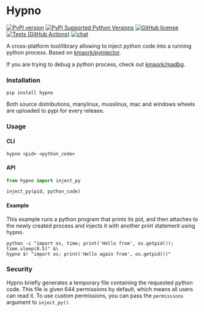 # Hypno

[![PyPI version](https://badge.fury.io/py/hypno.svg)](https://badge.fury.io/py/hypno)
[![PyPI Supported Python Versions](https://img.shields.io/pypi/pyversions/hypno.svg)](https://pypi.python.org/pypi/hypno/)
[![GitHub license](https://img.shields.io/github/license/kmaork/hypno)](https://github.com/kmaork/hypno/blob/master/LICENSE.txt)
[![Tests (GitHub Actions)](https://github.com/kmaork/hypno/workflows/Tests/badge.svg)](https://github.com/kmaork/hypno)
[![chat](https://img.shields.io/discord/850821971616858192.svg?logo=discord)](https://discord.gg/P3mN92eM2X)

A cross-platform tool/library allowing to inject python code into a running python process.
Based on [kmaork/pyinjector](https://github.com/kmaork/pyinjector).

If you are trying to debug a python process, check out [kmaork/madbg](https://github.com/kmaork/madbg).

### Installation
```shell script
pip install hypno
```
Both source distributions, manylinux, musslinux, mac and windows wheels are uploaded to pypi for every release.

### Usage
#### CLI
```shell script
hypno <pid> <python_code>
```

#### API
```python
from hypno import inject_py

inject_py(pid, python_code)
```

#### Example
This example runs a python program that prints its pid, and then attaches to the newly created process and
injects it with another print statement using hypno.
```shell script
python -c "import os, time; print('Hello from', os.getpid()); time.sleep(0.5)" &\
hypno $! "import os; print('Hello again from', os.getpid())"
```

### Security
Hypno briefly generates a temporary file containing the requested python code.
This file is given 644 permissions by default, which means all users can read it.
To use custom permissions, you can pass the `permissions` argument to `inject_py()`.

